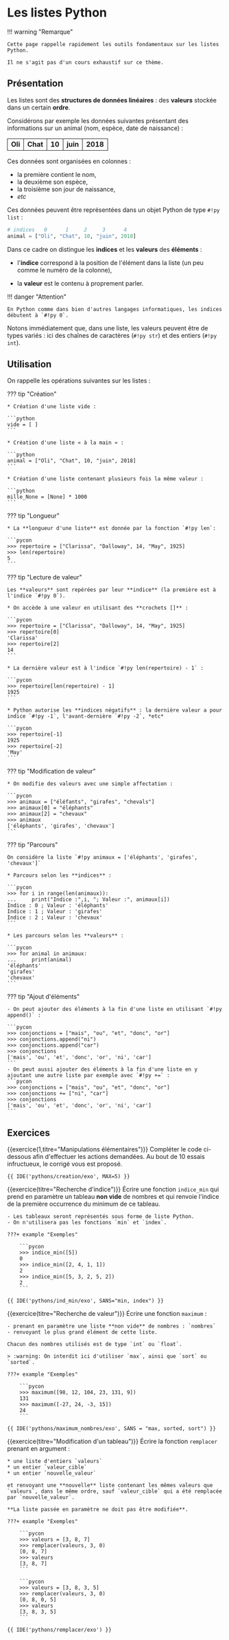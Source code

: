 # Les listes Python

!!! warning "Remarque"

    Cette page rappelle rapidement les outils fondamentaux sur les listes Python.

    Il ne s'agit pas d'un cours exhaustif sur ce thème.

## Présentation

Les listes sont des **structures de données linéaires** : des **valeurs** stockée dans un certain **ordre**.

Considérons par exemple les données suivantes présentant des informations sur un animal (nom, espèce, date de naissance) :

<table>
    <tr>
        <td style="border:1px solid; font-weight:bold;">Oli</td>
        <td style="border:1px solid; font-weight:bold;">Chat</td>
        <td style="border:1px solid; font-weight:bold;">10</td>
        <td style="border:1px solid; font-weight:bold;">juin</td>
        <td style="border:1px solid; font-weight:bold;">2018</td>
    </tr>
</table>

Ces données sont organisées en colonnes :

* la première contient le nom,
* la deuxième son espèce,
* la troisième son jour de naissance,
* *etc*

Ces données peuvent être représentées dans un objet Python de type `#!py list` :

```python
# indices   0      1     2     3      4
animal = ["Oli", "Chat", 10, "juin", 2018]
```

Dans ce cadre on distingue les **indices** et les **valeurs** des **éléments** :

* l'**indice** correspond à la position de l'élément dans la liste (un peu comme le numéro de la colonne),

* la **valeur** est le contenu à proprement parler.

!!! danger "Attention"

    En Python comme dans bien d'autres langages informatiques, les indices débutent à `#!py 0`.

Notons immédiatement que, dans une liste,  les valeurs peuvent être de types variés : ici des chaînes de caractères (`#!py str`) et des entiers (`#!py int`).

## Utilisation

On rappelle les opérations suivantes sur les listes :

??? tip "Création"

    * Création d'une liste vide :

    ```python
    vide = [ ]
    ```
    
    * Création d'une liste « à la main » :

    ```python
    animal = ["Oli", "Chat", 10, "juin", 2018]
    ```

    * Création d'une liste contenant plusieurs fois la même valeur :
    
    ```python
    mille_None = [None] * 1000
    ```

??? tip "Longueur"

    * La **longueur d'une liste** est donnée par la fonction `#!py len`:

    ```pycon
    >>> repertoire = ["Clarissa", "Dalloway", 14, "May", 1925]
    >>> len(repertoire)
    5
    ```

??? tip "Lecture de valeur"

    Les **valeurs** sont repérées par leur **indice** (la première est à l'indice `#!py 0`).
  
    * On accède à une valeur en utilisant des **crochets []** :

    ```pycon
    >>> repertoire = ["Clarissa", "Dalloway", 14, "May", 1925]
    >>> repertoire[0]
    'Clarissa'
    >>> repertoire[2]
    14
    ```

    * La dernière valeur est à l'indice `#!py len(repertoire) - 1` :

    ```pycon
    >>> repertoire[len(repertoire) - 1]
    1925
    ```

    * Python autorise les **indices négatifs** : la dernière valeur a pour indice `#!py -1`, l'avant-dernière `#!py -2`, *etc*
    
    ```pycon
    >>> repertoire[-1]
    1925
    >>> repertoire[-2]
    'May'
    ```

??? tip "Modification de valeur"

    * On modifie des valeurs avec une simple affectation :
  
    ```pycon
    >>> animaux = ["éléfants", "girafes", "chevals"]
    >>> animaux[0] = "éléphants"
    >>> animaux[2] = "chevaux"
    >>> animaux
    ['éléphants', 'girafes', 'chevaux']
    ```

??? tip "Parcours"

    On considère la liste `#!py animaux = ['éléphants', 'girafes', 'chevaux']`

    * Parcours selon les **indices** :
  
    ```pycon
    >>> for i in range(len(animaux)):
    ...     print("Indice :",i, "; Valeur :", animaux[i])
    Indice : 0 ; Valeur : 'éléphants'
    Indice : 1 ; Valeur : 'girafes'
    Indice : 2 ; Valeur : 'chevaux'
    ```

    * Les parcours selon les **valeurs** :
  
    ```pycon
    >>> for animal in animaux:
    ...     print(animal)
    'éléphants'
    'girafes'
    'chevaux'
    ```

??? tip "Ajout d'éléments"

    - On peut ajouter des éléments à la fin d'une liste en utilisant `#!py append()` :

    ```pycon
    >>> conjonctions = ["mais", "ou", "et", "donc", "or"]
    >>> conjonctions.append("ni")
    >>> conjonctions.append("car")
    >>> conjonctions
    ['mais', 'ou', 'et', 'donc', 'or', 'ni', 'car']
    ```
    - On peut aussi ajouter des éléments à la fin d'une liste en y ajoutant une autre liste par exemple avec `#!py +=` :
    ```pycon
    >>> conjonctions = ["mais", "ou", "et", "donc", "or"]
    >>> conjonctions += ["ni", "car"]
    >>> conjonctions
    ['mais', 'ou', 'et', 'donc', 'or', 'ni', 'car']
    ```


## Exercices

{{exercice(1,titre="Manipulations élémentaires")}}
    Compléter le code ci-dessous afin d'effectuer les actions demandées. Au bout de 10 essais infructueux, le corrigé vous est proposé.

    {{ IDE('pythons/creation/exo', MAX=5) }}


{{exercice(titre="Recherche d'indice")}}
    Écrire une fonction `indice_min` qui prend en paramètre un tableau **non vide** de nombres et qui renvoie l'indice de la première occurrence du minimum de ce tableau.

    - Les tableaux seront représentés sous forme de liste Python.
    - On n'utilisera pas les fonctions `min` et `index`.

    ???+ example "Exemples"

        ```pycon
        >>> indice_min([5])
        0
        >>> indice_min([2, 4, 1, 1])
        2
        >>> indice_min([5, 3, 2, 5, 2])
        2
        ```

    {{ IDE('pythons/ind_min/exo', SANS="min, index") }}


{{exercice(titre="Recherche de valeur")}}
    Écrire une fonction `maximum` :

    - prenant en paramètre une liste **non vide** de nombres : `nombres`
    - renvoyant le plus grand élément de cette liste.

    Chacun des nombres utilisés est de type `int` ou `float`.

    > :warning: On interdit ici d'utiliser `max`, ainsi que `sort` ou `sorted`.

    ???+ example "Exemples"

        ```pycon
        >>> maximum([98, 12, 104, 23, 131, 9])
        131
        >>> maximum([-27, 24, -3, 15])
        24
        ```

    {{ IDE('pythons/maximum_nombres/exo', SANS = "max, sorted, sort") }}

{{exercice(titre="Modification d'un tableau")}}
    Écrire la fonction `remplacer` prenant en argument :

    * une liste d'entiers `valeurs`
    * un entier `valeur_cible`
    * un entier `nouvelle_valeur`

    et renvoyant une **nouvelle** liste contenant les mêmes valeurs que `valeurs`, dans le même ordre, sauf `valeur_cible` qui a été remplacée par `nouvelle_valeur`. 

    **La liste passée en paramètre ne doit pas être modifiée**.

    ???+ example "Exemples"

        ```pycon
        >>> valeurs = [3, 8, 7]
        >>> remplacer(valeurs, 3, 0)
        [0, 8, 7]
        >>> valeurs
        [3, 8, 7]
        ```

        ```pycon
        >>> valeurs = [3, 8, 3, 5]
        >>> remplacer(valeurs, 3, 0)
        [0, 8, 0, 5]
        >>> valeurs
        [3, 8, 3, 5]
        ```

    {{ IDE('pythons/remplacer/exo') }}
